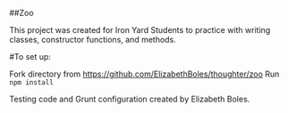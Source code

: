 ##Zoo

This project was created for Iron Yard Students to practice with writing classes,
constructor functions, and methods.

#To set up:

Fork directory from https://github.com/ElizabethBoles/thoughter/zoo
Run ```npm install```

Testing code and Grunt configuration created by Elizabeth Boles.
